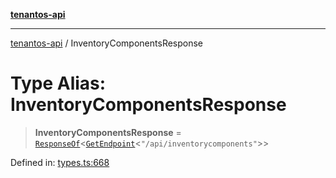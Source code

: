 [**tenantos-api**](../README.md)

***

[tenantos-api](../globals.md) / InventoryComponentsResponse

# Type Alias: InventoryComponentsResponse

> **InventoryComponentsResponse** = [`ResponseOf`](ResponseOf.md)\<[`GetEndpoint`](GetEndpoint.md)\<`"/api/inventorycomponents"`\>\>

Defined in: [types.ts:668](https://github.com/shadmanZero/tenantos-api/blob/1c7b7035084787c8e7500a348d67d47efa9ca53a/src/types.ts#L668)
